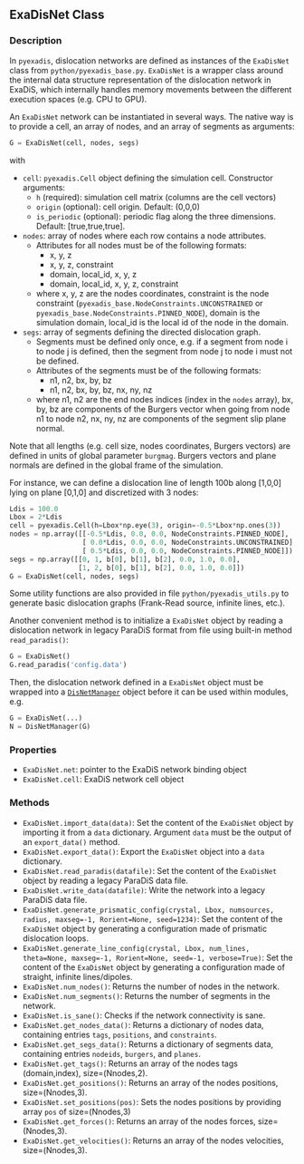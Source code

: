 ## ExaDisNet Class

### Description

In `pyexadis`, dislocation networks are defined as instances of the `ExaDisNet` class from `python/pyexadis_base.py`. `ExaDisNet` is a wrapper class around the internal data structure representation of the dislocation network in ExaDiS, which internally handles memory movements between the different execution spaces (e.g. CPU to GPU).

An `ExaDisNet` network can be instantiated in several ways. The native way is to provide a cell, an array of nodes, and an array of segments as arguments:
```python
G = ExaDisNet(cell, nodes, segs)
```
with
* `cell`: `pyexadis.Cell` object defining the simulation cell. Constructor arguments:
    - `h` (required): simulation cell matrix (columns are the cell vectors)
    - `origin` (optional): cell origin. Default: (0,0,0)
    - `is_periodic` (optional): periodic flag along the three dimensions. Default: [true,true,true].
* `nodes`: array of nodes where each row contains a node attributes.
    * Attributes for all nodes must be of the following formats:
        - x, y, z
        - x, y, z, constraint
        - domain, local_id, x, y, z
        - domain, local_id, x, y, z, constraint
    * where x, y, z are the nodes coordinates, constraint is the node constraint (`pyexadis_base.NodeConstraints.UNCONSTRAINED` or `pyexadis_base.NodeConstraints.PINNED_NODE`), domain is the simulation domain, local_id is the local id of the node in the domain.
* `segs`: array of segments defining the directed dislocation graph.
    * Segments must be defined only once, e.g. if a segment from node i to node j is defined, then the segment from node j to node i must not be defined.
    * Attributes of the segments must be of the following formats:
        - n1, n2, bx, by, bz
        - n1, n2, bx, by, bz, nx, ny, nz
    * where n1, n2 are the end nodes indices (index in the `nodes` array), bx, by, bz are components of the Burgers vector when going from node n1 to node n2, nx, ny, nz are components of the segment slip plane normal.
        
Note that all lengths (e.g. cell size, nodes coordinates, Burgers vectors) are defined in units of global parameter `burgmag`. Burgers vectors and plane normals are defined in the global frame of the simulation.

For instance, we can define a dislocation line of length 100b along [1,0,0] lying on plane [0,1,0] and discretized with 3 nodes:
```python
Ldis = 100.0
Lbox = 2*Ldis
cell = pyexadis.Cell(h=Lbox*np.eye(3), origin=-0.5*Lbox*np.ones(3))
nodes = np.array([[-0.5*Ldis, 0.0, 0.0, NodeConstraints.PINNED_NODE],
                  [ 0.0*Ldis, 0.0, 0.0, NodeConstraints.UNCONSTRAINED],
                  [ 0.5*Ldis, 0.0, 0.0, NodeConstraints.PINNED_NODE]])
segs = np.array([[0, 1, b[0], b[1], b[2], 0.0, 1.0, 0.0],
                 [1, 2, b[0], b[1], b[2], 0.0, 1.0, 0.0]])
G = ExaDisNet(cell, nodes, segs)
```
Some utility functions are also provided in file `python/pyexadis_utils.py` to generate basic dislocation graphs (Frank-Read source, infinite lines, etc.).

Another convenient method is to initialize a `ExaDisNet` object by reading a dislocation network in legacy ParaDiS format from file using built-in method `read_paradis()`:
```python
G = ExaDisNet()
G.read_paradis('config.data')
```

Then, the dislocation network defined in a `ExaDisNet` object must be wrapped into a [`DisNetManager`](disnetmanager_class.md) object before it can be used within modules, e.g.
```python
G = ExaDisNet(...)
N = DisNetManager(G)
```


### Properties
- `ExaDisNet.net`: pointer to the ExaDiS network binding object
- `ExaDisNet.cell`: ExaDiS network cell object

### Methods
- `ExaDisNet.import_data(data)`: Set the content of the `ExaDisNet` object by importing it from a `data` dictionary. Argument `data` must be the output of an `export_data()` method.
- `ExaDisNet.export_data()`: Export the `ExaDisNet` object into a `data` dictionary.
- `ExaDisNet.read_paradis(datafile)`: Set the content of the `ExaDisNet` object by reading a legacy ParaDiS data file.
- `ExaDisNet.write_data(datafile)`: Write the network into a legacy ParaDiS data file.
- `ExaDisNet.generate_prismatic_config(crystal, Lbox, numsources, radius, maxseg=-1, Rorient=None, seed=1234)`: Set the content of the `ExaDisNet` object by generating a configuration made of prismatic dislocation loops.
- `ExaDisNet.generate_line_config(crystal, Lbox, num_lines, theta=None, maxseg=-1, Rorient=None, seed=-1, verbose=True)`: Set the content of the `ExaDisNet` object by generating a configuration made of straight, infinite lines/dipoles.
- `ExaDisNet.num_nodes()`: Returns the number of nodes in the network.
- `ExaDisNet.num_segments()`: Returns the number of segments in the network.
- `ExaDisNet.is_sane()`: Checks if the network connectivity is sane.
- `ExaDisNet.get_nodes_data()`: Returns a dictionary of nodes data, containing entries `tags`, `positions`, and `constraints`.
- `ExaDisNet.get_segs_data()`: Returns a dictionary of segments data, containing entries `nodeids`, `burgers`, and `planes`.
- `ExaDisNet.get_tags()`: Returns an array of the nodes tags (domain,index), size=(Nnodes,2).
- `ExaDisNet.get_positions()`: Returns an array of the nodes positions, size=(Nnodes,3).
- `ExaDisNet.set_positions(pos)`: Sets the nodes positions by providing array `pos` of size=(Nnodes,3)
- `ExaDisNet.get_forces()`: Returns an array of the nodes forces, size=(Nnodes,3).
- `ExaDisNet.get_velocities()`: Returns an array of the nodes velocities, size=(Nnodes,3).

